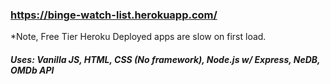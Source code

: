 
### https://binge-watch-list.herokuapp.com/
*Note, Free Tier Heroku Deployed apps are slow on first load.

##### Uses: Vanilla JS, HTML, CSS (No framework), Node.js w/ Express, NeDB, OMDb API

